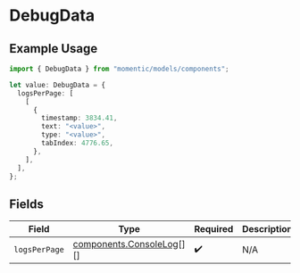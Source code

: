 # DebugData

## Example Usage

```typescript
import { DebugData } from "momentic/models/components";

let value: DebugData = {
  logsPerPage: [
    [
      {
        timestamp: 3834.41,
        text: "<value>",
        type: "<value>",
        tabIndex: 4776.65,
      },
    ],
  ],
};
```

## Fields

| Field                                                              | Type                                                               | Required                                                           | Description                                                        |
| ------------------------------------------------------------------ | ------------------------------------------------------------------ | ------------------------------------------------------------------ | ------------------------------------------------------------------ |
| `logsPerPage`                                                      | [components.ConsoleLog](../../models/components/consolelog.md)[][] | :heavy_check_mark:                                                 | N/A                                                                |